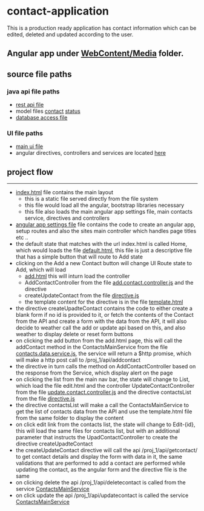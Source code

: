 # contact-application
This is a production ready application has contact information which can be edited, deleted and updated according to the user.

## Angular app under [WebContent/Media](/contact-application/tree/master/WebContent/media) folder.


## source file paths

### java api file paths 
* [rest api file](/contact-application/blob/master/src/proj_1/web/rest/ContactsRestService.java)
* model files [contact](/contact-application/blob/master/src/proj_1/web/model/Contact.java) [status](/contact-application/blob/master/src/proj_1/web/model/Status.java)
* [database access file](/contact-application/blob/master/src/proj_1/web/db/ContactsDB.java)
### UI file paths
* [main ui file](/contact-application/blob/master/WebContent/media/index.html)
* angular directives, controllers and services are located [here](/contact-application/blob/master/WebContent/media/scripts)

## project flow
----
* [index.html](/contact-application/blob/master/WebContent/media/index.html) file contains the main layout
    * this is a static file served directly from the file system
    * this file would load all the angular, bootstrap libraries necessary 
    * this file also loads the main angular app settings file, main contacts service, directives and controllers 
* [angular app settings file](/contact-application/blob/master/WebContent/media/scripts/angular.main.js) file contains the code to create an angular app, setup routes and also the sites main controller which handles page titles etc ..
* the default state that matches with the url index.html is called Home, which would loads the file [default.html](/contact-application/blob/master/WebContent/media/default.html), this file is just a descriptive file that has a simple button that will route to Add state
* clicking on the Add a new Contact button will change UI Route state to Add, which will load 
    * [add.html](/contact-application/blob/master/WebContent/media/add.html) this will inturn load the controller 
    * AddContactController from the file [add.contact.controller.js](/contact-application/blob/master/WebContent/media/scripts/controllers/add.contact.controller.js) and the directive 
    * createUpdateContact from the file [directive.js](/contact-application/blob/master/WebContent/media/scripts/directives/add_edit_contact/directive.js)
    * the template content for the directive is in the file [template.html](/contact-application/blob/master/WebContent/media/scripts/directives/add_edit_contact/template.html)
* the directive createUpadteContact contains the code to either create a blank form if no id is provided to it, or fetch the contents of the Contact from the API and create a form with the data from the API, it will also decide to weather call the add or update api based on this, and also weather to display delete or reset form buttons
* on clicking the add button from the add.html page, this will call the addContact method in the ContactsMainService from the file [contacts.data.service.js](/contact-application/blob/master/WebContent/media/scripts/services/contacts.data.service.js), the service will return a $http promise, which will make a http post call to /proj_1/api/addcontact
* the directive in turn calls the method on AddContactController based on the response from the Service, which display alert on the page
* on clicking the list from the main nav bar, the state will change to List, which load the file edit.html and the controller UpdateContactController from the file [update.contact.controller.js](/contact-application/blob/master/WebContent/media/scripts/controllers/update.contact.controller.js) and the directive contactsList from the file [directive.js](/contact-application/blob/master/WebContent/media/scripts/directives/contacts_list/directive.js) 
* the directive contactsList will make a call the ContactsMainService to get the list of contacts data from the API and use the template.html file from the same folder to display the content
* on click edit link from the contacts list, the state will change to Edit-{id}, this will load the same files for contacts list, but with an additional parameter that instructs the UpadContactController to create the directive createUpadteContact
* the createUpdateContact directive will call the api /proj_1/api/getcontact/ to get contact details and display the form with data in it, the same validations that are performed to add a contact are performed while updating the contact, as the angular form and the directive file is the same
* on clicking delete the api /proj_1/api/deletecontact is called from the service [ContactsMainService](/contact-application/blob/master/WebContent/media/scripts/services/contacts.data.service.js)
* on click update the api /proj_1/api/updatecontact is called the service [ContactsMainService](/contact-application/blob/master/WebContent/media/scripts/services/contacts.data.service.js)

